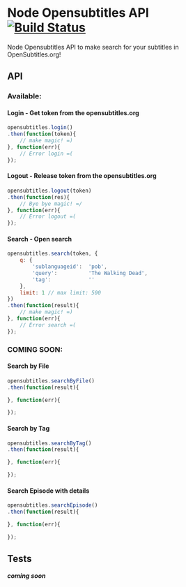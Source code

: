 # Node Opensubtitles API[![Build Status](https://travis-ci.org/llaraujo/node-opensubtitles-api.svg)](https://travis-ci.org/llaraujo/node-opensubtitles-api)
Node Opensubtitles API to make search for your subtitles in OpenSubtitles.org!

## API

### Available:

#### Login - Get token from the opensubtitles.org

```js
opensubtitles.login()
.then(function(token){
	// make magic! =)
}, function(err){
	// Error login =(
});
```

#### Logout - Release token from the opensubtitles.org

```js
opensubtitles.logout(token)
.then(function(res){
	// Bye bye magic! =/
}, function(err){
	// Error logout =(
});
```

#### Search - Open search

```js
opensubtitles.search(token, {
	q: {
		'sublanguageid':  'pob',
		'query':          'The Walking Dead',
		'tag':            ''
	},
	limit: 1 // max limit: 500
})
.then(function(result){
	// make magic! =)
}, function(err){
	// Error search =(
});
```

### COMING SOON:

#### Search by File

```js
opensubtitles.searchByFile()
.then(function(result){

}, function(err){

});
```

#### Search by Tag

```js
opensubtitles.searchByTag()
.then(function(result){

}, function(err){

});
```

#### Search Episode with details

```js
opensubtitles.searchEpisode()
.then(function(result){

}, function(err){

});
```

## Tests

***coming soon***
